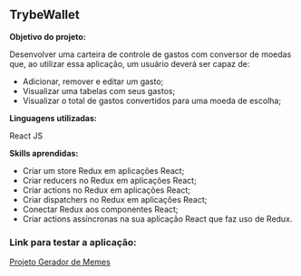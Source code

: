 <h2> <b> TrybeWallet </b> </h2>

<p> <b> Objetivo do projeto: </b> </p>

<p> Desenvolver uma carteira de controle de gastos com conversor de moedas que, ao utilizar essa aplicação, um usuário deverá ser capaz de:
</p> 
<ul>
<li> Adicionar, remover e editar um gasto; </li>
<li> Visualizar uma tabelas com seus gastos; </li>
<li> Visualizar o total de gastos convertidos para uma moeda de escolha; </li>
</ul>

<p> <b> Linguagens utilizadas: </b> </p>

<p> React JS </p>

<p> <b> Skills aprendidas: </b> </p>

<ul>
<li> Criar um store Redux em aplicações React; </li>
<li> Criar reducers no Redux em aplicações React; </li>
<li> Criar actions no Redux em aplicações React; </li>
<li> Criar dispatchers no Redux em aplicações React; </li>
<li> Conectar Redux aos componentes React; </li>
<li> Criar actions assíncronas na sua aplicação React que faz uso de Redux. </li>
</ul>

<h3> <b> Link para testar a aplicação: </b> </h3>

[Projeto Gerador de Memes](https://clairpenido.github.io/Meme-Generator)